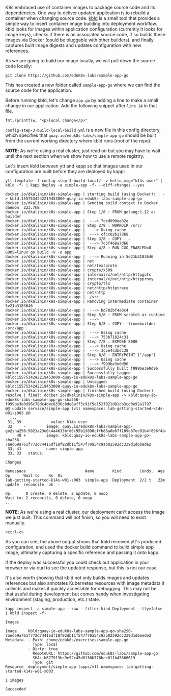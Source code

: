 K8s embraced use of container images to package source code and its dependencies. One way to deliver updated application is to rebuild a container when changing source code. [kbld](https://get-kbld.io/) is a small tool that provides a simple way to insert container image building into deployment workflow. kbld looks for images within application configuration (currently it looks for image keys), checks if there is an associated source code, if so builds these images via Docker (could be pluggable with other builders), and finally captures built image digests and updates configuration with new references.

As we are going to build our image locally, we will pull down the source code locally:

```
git clone https://github.com/eduk8s-labs/sample-app-go
```

This has created a new folder called `sample-app-go` where we can find the source code for the application.

Before running kbld, let's change `app.go` by adding a line to make a small change in our application. Add the following snippet after `line 14` in that file.

```
fmt.Fprintf(w, "<p>local change</p>"
```

`config-step-3-build-local/build.yml` is a new file in this config directory, which specifies that `quay.io/eduk8s-labs/sample-app-go` should be built from the current working directory where kbld runs (root of the repo).

__NOTE__: As we're using a real cluster, just read on but you may have to wait until the next section when we show how to use a remote registry.

Let's insert kbld between ytt and kapp so that images used in our configuration are built before they are deployed by kapp:

```
ytt template -f config-step-3-build-local/ -v hello_msg="k14s user" | kbld -f- | kapp deploy -a simple-app -f- --diff-changes --yes

docker.io/dkalinin/k8s-simple-app | starting build (using Docker): . -> kbld:1557534242219453000-quay-io-eduk8s-labs-sample-app-go
docker.io/dkalinin/k8s-simple-app | Sending build context to Docker daemon  223.7kB
docker.io/dkalinin/k8s-simple-app | Step 1/8 : FROM golang:1.12 as builder
docker.io/dkalinin/k8s-simple-app |  ---> 7ced090ee82e
docker.io/dkalinin/k8s-simple-app | Step 2/8 : WORKDIR /src/
docker.io/dkalinin/k8s-simple-app |  ---> Using cache
docker.io/dkalinin/k8s-simple-app |  ---> cfcc02b178b8
docker.io/dkalinin/k8s-simple-app | Step 3/8 : COPY . .
docker.io/dkalinin/k8s-simple-app |  ---> 7c5f468a7d66
docker.io/dkalinin/k8s-simple-app | Step 4/8 : RUN CGO_ENABLED=0 GOOS=linux go build -v -o app
docker.io/dkalinin/k8s-simple-app |  ---> Running in 5e21b3183646
docker.io/dkalinin/k8s-simple-app | net
docker.io/dkalinin/k8s-simple-app | net/textproto
docker.io/dkalinin/k8s-simple-app | crypto/x509
docker.io/dkalinin/k8s-simple-app | internal/x/net/http/httpguts
docker.io/dkalinin/k8s-simple-app | internal/x/net/http/httpproxy
docker.io/dkalinin/k8s-simple-app | crypto/tls
docker.io/dkalinin/k8s-simple-app | net/http/httptrace
docker.io/dkalinin/k8s-simple-app | net/http
docker.io/dkalinin/k8s-simple-app | _/src
docker.io/dkalinin/k8s-simple-app | Removing intermediate container 5e21b3183646
docker.io/dkalinin/k8s-simple-app |  ---> bd702bf4a0c4
docker.io/dkalinin/k8s-simple-app | Step 5/8 : FROM scratch as runtime
docker.io/dkalinin/k8s-simple-app |  --->
docker.io/dkalinin/k8s-simple-app | Step 6/8 : COPY --from=builder /src/app .
docker.io/dkalinin/k8s-simple-app |  ---> Using cache
docker.io/dkalinin/k8s-simple-app |  ---> 753b71824c31
docker.io/dkalinin/k8s-simple-app | Step 7/8 : EXPOSE 8080
docker.io/dkalinin/k8s-simple-app |  ---> Using cache
docker.io/dkalinin/k8s-simple-app |  ---> 3c5e4cdbdc38
docker.io/dkalinin/k8s-simple-app | Step 8/8 : ENTRYPOINT ["/app"]
docker.io/dkalinin/k8s-simple-app |  ---> Using cache
docker.io/dkalinin/k8s-simple-app |  ---> f999be3e0d96
docker.io/dkalinin/k8s-simple-app | Successfully built f999be3e0d96
docker.io/dkalinin/k8s-simple-app | Successfully tagged kbld:1557534242219453000-quay-io-eduk8s-labs-sample-app-go
docker.io/dkalinin/k8s-simple-app | Untagged: kbld:1557534242219453000-quay-io-eduk8s-labs-sample-app-go
docker.io/dkalinin/k8s-simple-app | finished build (using Docker)
resolve | final: docker.io/dkalinin/k8s-simple-app -> kbld:quay-io-eduk8s-labs-sample-app-go-sha256-f999be3e0d96c78dc4d4c8330c8de8aff3c91f5e152f021d01cb3cd0e92a1797
@@ update service/simple-app (v1) namespace: lab-getting-started-k14s-w01-s003 @@ 
  ...
 31, 39             value: k14s user
 32     -         image: quay.io/eduk8s-labs/sample-app-go@sha256:5021a23e0c4a4633bfd6c95b13898cffb88a0e67f109d87ec01b4f896f4b4296
     40 +         image: kbld:quay-io-eduk8s-labs-sample-app-go-sha256-7aed69a761f772d74416df18f92db11f547f70a54c9ab02592dc339d1d6bede2
 33, 41           name: simple-app
 33, 33   status:

Changes

Namespace                          Name        Kind        Conds.  Age  Op      Wait to    Rs  Ri
lab-getting-started-k14s-w01-s003  simple-app  Deployment  2/2 t   22m  update  reconcile  ok  -

Op:      0 create, 0 delete, 2 update, 0 noop
Wait to: 2 reconcile, 0 delete, 0 noop
...
```

__NOTE__: As we're using a real cluster, our deployment can't access the image we just built. This command will not finish, so you will need to exist manually.

```execute-1
<ctrl-c>
```

As you can see, the above output shows that kbld received ytt's produced configuration, and used the docker build command to build simple app image, ultimately capturing a specific reference and passing it onto kapp.

If the deploy was successful you could check out application in your browser or via curl to see the updated response, but this is not our case.

It's also worth showing that kbld not only builds images and updates references but also annotates Kubernetes resources with image metadata it collects and makes it quickly accessible for debugging. This may not be that useful during development but comes handy when investigating environment (staging, production, etc.) state.

```
kapp inspect -a simple-app --raw --filter-kind Deployment --tty=false | kbld inspect -f-
```

```
Images

Image     kbld:quay-io-eduk8s-labs-sample-app-go-sha256-7aed69a761f772d74416df18f92db11f547f70a54c9ab02592dc339d1d6bede2
Metadata  - Path: /home/eduk8s/exercises/sample-app-go
            Type: local
          - Dirty: true
            RemoteURL: https://github.com/eduk8s-labs/sample-app-go
            SHA: b677913bc9e92c45d6136b776bce011b45666619
            Type: git
Resource  deployment/simple-app (apps/v1) namespace: lab-getting-started-k14s-w01-s003

1 images

Succeeded
```